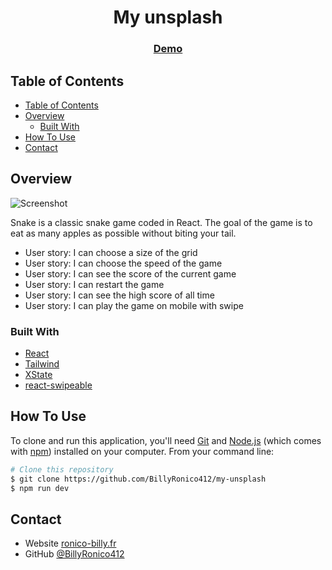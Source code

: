 <!-- Please update value in the {}  -->

<h1 align="center">My unsplash</h1>

<div align="center">
  <h3>
    <a href="snake-react-omega.vercel.app">
      Demo
    </a>
  </h3>
</div>

<!-- TABLE OF CONTENTS -->

## Table of Contents

- [Table of Contents](#table-of-contents)
- [Overview](#overview)
  - [Built With](#built-with)
- [How To Use](#how-to-use)
- [Contact](#contact)

<!-- OVERVIEW -->

## Overview

![Screenshot](https://github.com/BillyRonico412/my-unsplash/assets/65350513/ae18d7a9-cf96-41cf-aecb-4124298b12d4)

Snake is a classic snake game coded in React. The goal of the game is to eat as many apples as possible without biting your tail.

- User story: I can choose a size of the grid
- User story: I can choose the speed of the game
- User story: I can see the score of the current game
- User story: I can restart the game
- User story: I can see the high score of all time
- User story: I can play the game on mobile with swipe

### Built With

<!-- This section should list any major frameworks that you built your project using. Here are a few examples.-->

- [React](https://reactjs.org/)
- [Tailwind](https://tailwindcss.com/)
- [XState](https://xstate.js.org/docs/)
- [react-swipeable](https://www.npmjs.com/package/react-swipeable)

## How To Use

<!-- Example: -->

To clone and run this application, you'll need [Git](https://git-scm.com) and [Node.js](https://nodejs.org/en/download/) (which comes with [npm](http://npmjs.com)) installed on your computer. From your command line:

```bash
# Clone this repository
$ git clone https://github.com/BillyRonico412/my-unsplash
$ npm run dev
```

## Contact

- Website [ronico-billy.fr](https://ronico-billy.fr)
- GitHub [@BillyRonico412](https://github.com/BillyRonico412)
